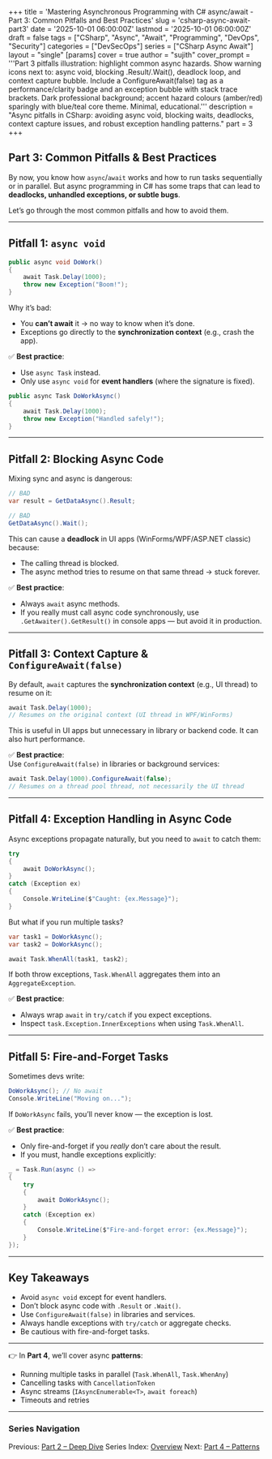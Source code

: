 +++
title = 'Mastering Asynchronous Programming with C# async/await - Part 3: Common Pitfalls and Best Practices'
slug = 'csharp-async-await-part3'
date = '2025-10-01 06:00:00Z'
lastmod = '2025-10-01 06:00:00Z'
draft = false
tags = ["CSharp", "Async", "Await", "Programming", "DevOps", "Security"]
categories = ["DevSecOps"]
series = ["CSharp Async Await"]
layout = "single"
[params]
    cover = true
    author = "sujith"
    cover_prompt = '''Part 3 pitfalls illustration: highlight common async hazards.
Show warning icons next to: async void, blocking .Result/.Wait(), deadlock loop, and context capture bubble.
Include a ConfigureAwait(false) tag as a performance/clarity badge and an exception bubble with stack trace brackets.
Dark professional background; accent hazard colours (amber/red) sparingly with blue/teal core theme. Minimal, educational.'''
description = "Async pitfalls in CSharp: avoiding async void, blocking waits, deadlocks, context capture issues, and robust exception handling patterns."
part = 3
+++

## Part 3: Common Pitfalls & Best Practices

By now, you know how `async`/`await` works and how to run tasks sequentially or in parallel. But async programming in C# has some traps that can lead to **deadlocks, unhandled exceptions, or subtle bugs**.

Let’s go through the most common pitfalls and how to avoid them.

---

## Pitfall 1: `async void`

```csharp
public async void DoWork()
{
    await Task.Delay(1000);
    throw new Exception("Boom!");
}
```

Why it’s bad:

- You **can’t await** it → no way to know when it’s done.  
- Exceptions go directly to the **synchronization context** (e.g., crash the app).  

✅ **Best practice**:  

- Use `async Task` instead.  
- Only use `async void` for **event handlers** (where the signature is fixed).  

```csharp
public async Task DoWorkAsync()
{
    await Task.Delay(1000);
    throw new Exception("Handled safely!");
}
```

---

## Pitfall 2: Blocking Async Code

Mixing sync and async is dangerous:

```csharp
// BAD
var result = GetDataAsync().Result;

// BAD
GetDataAsync().Wait();
```

This can cause a **deadlock** in UI apps (WinForms/WPF/ASP.NET classic) because:

- The calling thread is blocked.  
- The async method tries to resume on that same thread → stuck forever.  

✅ **Best practice**:  

- Always `await` async methods.  
- If you really must call async code synchronously, use `.GetAwaiter().GetResult()` in console apps — but avoid it in production.

---

## Pitfall 3: Context Capture & `ConfigureAwait(false)`

By default, `await` captures the **synchronization context** (e.g., UI thread) to resume on it:

```csharp
await Task.Delay(1000);
// Resumes on the original context (UI thread in WPF/WinForms)
```

This is useful in UI apps but unnecessary in library or backend code. It can also hurt performance.

✅ **Best practice**:  
Use `ConfigureAwait(false)` in libraries or background services:

```csharp
await Task.Delay(1000).ConfigureAwait(false);
// Resumes on a thread pool thread, not necessarily the UI thread
```

---

## Pitfall 4: Exception Handling in Async Code

Async exceptions propagate naturally, but you need to `await` to catch them:

```csharp
try
{
    await DoWorkAsync();
}
catch (Exception ex)
{
    Console.WriteLine($"Caught: {ex.Message}");
}
```

But what if you run multiple tasks?

```csharp
var task1 = DoWorkAsync();
var task2 = DoWorkAsync();

await Task.WhenAll(task1, task2);
```

If both throw exceptions, `Task.WhenAll` aggregates them into an `AggregateException`.  

✅ **Best practice**:  

- Always wrap `await` in `try/catch` if you expect exceptions.  
- Inspect `task.Exception.InnerExceptions` when using `Task.WhenAll`.

---

## Pitfall 5: Fire-and-Forget Tasks

Sometimes devs write:

```csharp
DoWorkAsync(); // No await
Console.WriteLine("Moving on...");
```

If `DoWorkAsync` fails, you’ll never know — the exception is lost.

✅ **Best practice**:  

- Only fire-and-forget if you *really* don’t care about the result.  
- If you must, handle exceptions explicitly:

```csharp
_ = Task.Run(async () =>
{
    try
    {
        await DoWorkAsync();
    }
    catch (Exception ex)
    {
        Console.WriteLine($"Fire-and-forget error: {ex.Message}");
    }
});
```

---

## Key Takeaways

- Avoid `async void` except for event handlers.  
- Don’t block async code with `.Result` or `.Wait()`.  
- Use `ConfigureAwait(false)` in libraries and services.  
- Always handle exceptions with `try/catch` or aggregate checks.  
- Be cautious with fire-and-forget tasks.  

---

👉 In **Part 4**, we’ll cover async **patterns**:  

- Running multiple tasks in parallel (`Task.WhenAll`, `Task.WhenAny`)  
- Cancelling tasks with `CancellationToken`  
- Async streams (`IAsyncEnumerable<T>`, `await foreach`)  
- Timeouts and retries  

---

### Series Navigation

Previous: [Part 2 – Deep Dive](/posts/2025/09/csharp-async-await-part2/)
Series Index: [Overview](/posts/2025/09/csharp-async-await/)
Next: [Part 4 – Patterns](/posts/2025/10/csharp-async-await-part4/)